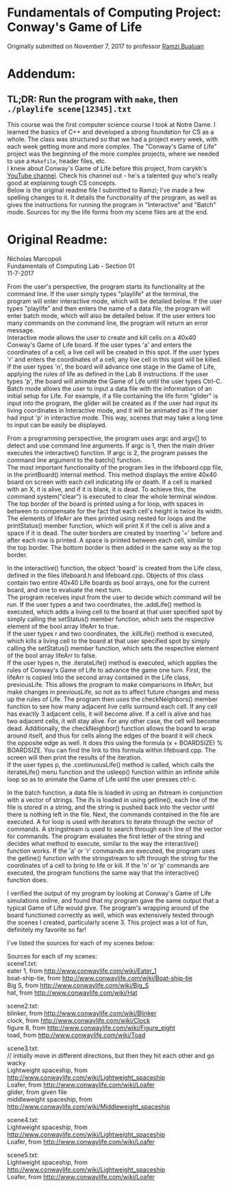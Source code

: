 # Fundamentals of Computing Project: Conway's Game of Life
Originally submitted on November 7, 2017 to professor [Ramzi Bualuan](https://engineering.nd.edu/profiles/rbualuan)

# Addendum:
## TL;DR: Run the program with `make`, then `./playlife scene[12345].txt`
This course was the first computer science course I took at Notre Dame. I learned the basics of C++ and developed a strong foundation for CS as a whole. The class was structured so that we had a project every week, with each week getting more and more complex. The "Conway's Game of Life" project was the beginning of the more complex projects, where we needed to use a `Makefile`, header files, etc.  
I knew about Conway's Game of Life before this project, from carykh's [YouTube channel](https://www.youtube.com/user/carykh). Check his channel out - he's a talented guy who's really good at explaining tough CS concepts.  
Below is the original readme file I submitted to Ramzi; I've made a few spelling changes to it. It details the functionality of the program, as well as gives the instructions for running the program in "Interactive" and "Batch" mode. Sources for my the life forms from my scene files are at the end.

# Original Readme:
Nicholas Marcopoli  
Fundamentals of Computing Lab - Section 01  
11-7-2017  

From the user's perspective, the program starts its functionality at the command line. If the user simply types "playlife" at the terminal, the program will enter interactive mode, which will be detailed below. If the user types "playlife" and then enters the name of a data file, the program will enter batch mode, which will also be detailed below. If the user enters too many commands on the command line, the program will return an error message.  
Interactive mode allows the user to create and kill cells on a 40x40 Conway's Game of Life board. If the user types 'a' and enters the coordinates of a cell, a live cell will be created in this spot. If the user types 'r' and enters the coordinates of a cell, any live cell in this spot will be killed. If the user types 'n', the board will advance one stage in the Game of Life, applying the rules of life as defined in the Lab 8 instructions. If the user types 'p', the board will animate the Game of Life until the user types Ctrl-C.  
Batch mode allows the user to input a data file with the information of an initial setup for Life. For example, if a file containing the life form "glider" is input into the program, the glider will be created as if the user had input its living coordinates in Interactive mode, and it will be animated as if the user had input 'p' in interactive mode. This way, scenes that may take a long time to input can be easily be displayed.  

From a programming perspective, the program uses argc and argv[] to detect and use command line arguments. If argc is 1, then the main driver executes the interactive() function. If argc is 2, the program passes the command line argument to the batch() function.  
The most important functionality of the program lies in the lifeboard.cpp file, in the printBoard() internal method. This method displays the entire 40x40 board on screen with each cell indicating life or death. If a cell is marked with an X, it is alive, and if it is blank, it is dead. To achieve this, the command system("clear") is executed to clear the whole terminal window. The top border of the board is printed using a for loop, with spaces in between to compensate for the fact that each cell's height is twice its width. The elements of lifeArr are then printed using nested for loops and the printStatus() member function, which will print X if the cell is alive and a space if it is dead. The outer borders are created by inserting '=' before and after each row is printed. A space is printed between each cell, similar to the top border. The bottom border is then added in the same way as the top border.  

In the interactive() function, the object 'board' is created from the Life class, defined in the files lifeboard.h and lifeboard.cpp. Objects of this class contain two entire 40x40 Life boards as bool arrays, one for the current board, and one to evaluate the next turn.  
The program receives input from the user to decide which command will be run. If the user types a and two coordinates, the .addLife() method is executed, which adds a living cell to the board at that user specified spot by simply calling the setStatus() member function, which sets the respective element of the bool array lifeArr to true.  
If the user types r and two coordinates, the .killLife() method is executed, which kills a living cell to the board at that user specified spot by simply calling the setStatus() member function, which sets the respective element of the bool array lifeArr to false.  
If the user types n, the .iterateLife() method is executed, which applies the rules of Conway's Game of Life to advance the game one turn. First, the lifeArr is copied into the second array contained in the Life class, previousLife. This allows the program to make comparisons in lifeArr, but make changes in previousLife, so not as to affect future changes and mess up the rules of Life. The program then uses the checkNeighbors() member function to see how many adjacent live cells surround each cell. If any cell has exactly 3 adjacent cells, it will become alive. If a cell is alive and has two adjacent cells, it will stay alive. For any other case, the cell will become dead. Additionally, the checkNeighbor() function allows the board to wrap around itself, and thus for cells along the edges of the board it will check the opposite edge as well. It does this using the formula (x + BOARDSIZE) % BOARDSIZE. You can find the link to this formula within lifeboard.cpp. The screen will then print the results of the iteration.  
If the user types p, the .continuousLife() method is called, which calls the iterateLife() menu function and the usleep() function within an infinite while loop so as to animate the Game of Life until the user presses ctrl-c.  

In the batch function, a data file is loaded in using an ifstream in conjunction with a vector of strings. The ifs is loaded in using getline(), each line of the file is stored in a string, and the string is pushed back into the vector until there is nothing left in the file. Next, the commands contained in the file are executed. A for loop is used with iterators to iterate through the vector of commands. A stringstream is used to search through each line of the vector for commands. The program evaluates the first letter of the string and decides what method to execute, similar to the way the interactive() function works. If the 'a' or 'r' commands are executed, the program uses the getline() function with the stringstream to sift through the string for the coordinates of a cell to bring to life or kill. If the 'n' or 'p' commands are executed, the program functions the same way that the interactive() function does.  

I verified the output of my program by looking at Conway's Game of Life simulations online, and found that my program gave the same output that a typical Game of Life would give. The program's wrapping around of the board functioned correctly as well, which was extensively tested through the scenes I created, particularly scene 3. This project was a lot of fun, definitely my favorite so far!  

I've listed the sources for each of my scenes below:  

Sources for each of my scenes:  
scene1.txt:  
eater 1, from http://www.conwaylife.com/wiki/Eater_1  
boat-ship-tie, from http://www.conwaylife.com/wiki/Boat-ship-tie  
Big S, from http://www.conwaylife.com/wiki/Big_S  
hat, from http://www.conwaylife.com/wiki/Hat  

scene2.txt:  
blinker, from http://www.conwaylife.com/wiki/Blinker  
clock, from http://www.conwaylife.com/wiki/Clock  
figure 8, from http://www.conwaylife.com/wiki/Figure_eight  
toad, from http://www.conwaylife.com/wiki/Toad  

scene3.txt:  
// initially move in different directions, but then they hit each other and go wacky  
Lightweight spaceship, from http://www.conwaylife.com/wiki/Lightweight_spaceship  
Loafer, from http://www.conwaylife.com/wiki/Loafer  
glider, from given file  
middleweight spaceship, from http://www.conwaylife.com/wiki/Middleweight_spaceship  

scene4.txt:  
Lightweight spaceship, from http://www.conwaylife.com/wiki/Lightweight_spaceship  
Loafer, from http://www.conwaylife.com/wiki/Loafer  

scene5.txt:  
Lightweight spaceship, from http://www.conwaylife.com/wiki/Lightweight_spaceship  
Loafer, from http://www.conwaylife.com/wiki/Loafer  